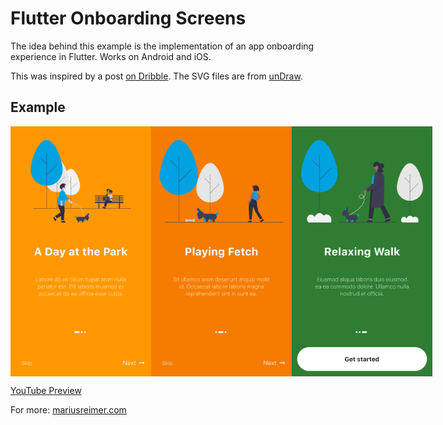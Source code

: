 # Flutter Onboarding Screens

The idea behind this example is the implementation of an app onboarding experience in Flutter. Works on Android and iOS.

This was inspired by a post [on Dribble](https://dribbble.com/shots/14926348-App-onboarding-design). The SVG files are from [unDraw](https://undraw.co).

## Example

<div style="display: flex; flex-direction: row">
  <img src="1.PNG" height="400px" />
  <img src="2.PNG" height="400px" />
  <img src="3.PNG" height="400px" />
</div>

[YouTube Preview](https://www.youtube.com/watch?v=XgtzUORaYKU)

For more: [mariusreimer.com](https://mariusreimer.com)
